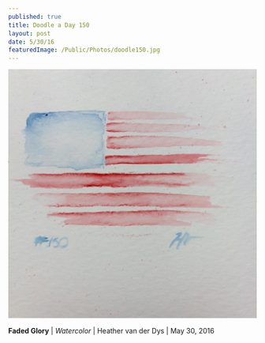 ```yaml
---
published: true
title: Doodle a Day 150
layout: post
date: 5/30/16
featuredImage: /Public/Photos/doodle150.jpg
---
```


![Doodle #150](/public/Photos/doodle150.jpg)

**Faded Glory** | *Watercolor* | Heather van der Dys  | May 30, 2016
